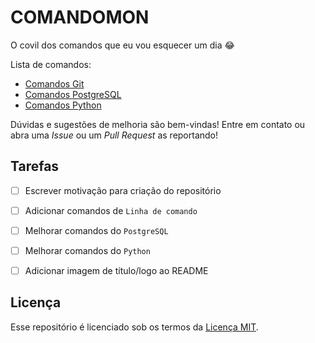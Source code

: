 # COMANDOMON

O covil dos comandos que eu vou esquecer um dia :joy:

Lista de comandos:

- [Comandos Git](comandos_git.md)
- [Comandos PostgreSQL](comandos_postgresql.md)
- [Comandos Python](comandos_python.md)

Dúvidas e sugestões de melhoria são bem-vindas! Entre em contato ou abra uma *Issue* ou um *Pull Request* as reportando!



## Tarefas

- [ ] Escrever motivação para criação do repositório
- [ ] Adicionar comandos de `Linha de comando`
- [ ] Melhorar comandos do `PostgreSQL`
- [ ] Melhorar comandos do `Python`
- [ ] Adicionar imagem de título/logo ao README



## Licença

Esse repositório é licenciado sob os termos da [Licença MIT](LICENSE).
